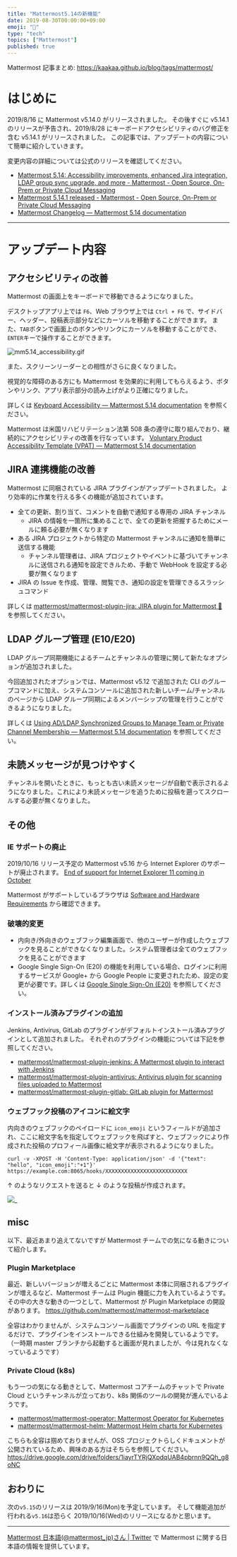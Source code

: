 ```yaml
---
title: "Mattermost5.14の新機能"
date: 2019-08-30T00:00:00+09:00
emoji: "📣"
type: "tech"
topics: ["Mattermost"]
published: true
---
```


Mattermost 記事まとめ: https://kaakaa.github.io/blog/tags/mattermost/

# はじめに

2019/8/16 に Mattermost v5.14.0 がリリースされました。
その後すぐに v5.14.1 のリリースが予告され、2019/8/28 にキーボードアクセシビリティのバグ修正を含む v5.14.1 がリリースされました。
この記事では、アップデートの内容について簡単に紹介していきます。

変更内容の詳細については公式のリリースを確認してください。

- [Mattermost 5\.14: Accessibility improvements, enhanced Jira integration, LDAP group sync upgrade, and more \- Mattermost \- Open Source, On\-Prem or Private Cloud Messaging](https://mattermost.com/blog/mattermost-5-14-accessibility-improvements-enhanced-jira-integration-ldap-group-sync-upgrade-and-more/)
- [Mattermost 5\.14\.1 released \- Mattermost \- Open Source, On\-Prem or Private Cloud Messaging](https://mattermost.com/blog/mattermost-5-14-1-released/)
- [Mattermost Changelog — Mattermost 5\.14 documentation](https://docs.mattermost.com/administration/changelog.html#release-v5-14-feature-release)

---

# アップデート内容

## アクセシビリティの改善

Mattermost の画面上をキーボードで移動できるようになりました。

デスクトップアプリ上では `F6`、Web ブラウザ上では `Ctrl + F6` で、サイドバー、ヘッダー、投稿表示部分などにカーソルを移動することができます。
また、`TAB`ボタンで画面上のボタンやリンクにカーソルを移動することができ、`ENTER`キーで操作することができます。

![mm5.14_accessibility.gif](https://qiita-image-store.s3.ap-northeast-1.amazonaws.com/0/9891/a4f30ce1-ea97-075e-8396-d55299ed4611.gif)

また、スクリーンリーダーとの相性がさらに良くなりました。

視覚的な障碍のある方にも Mattermost を効果的に利用してもらえるよう、ボタンやリンク、アプリ表示部分の読み上げがより正確になりました。

詳しくは [Keyboard Accessibility — Mattermost 5\.14 documentation](https://docs.mattermost.com/help/getting-started/accessibility.html) を参照ください。

Mattermost は米国リハビリテーション法第 508 条の遵守に取り組んでおり、継続的にアクセシビリティの改善を行なっています。
[Voluntary Product Accessibility Template \(VPAT\) — Mattermost 5\.14 documentation](https://docs.mattermost.com/overview/vpat.html)

## JIRA 連携機能の改善

Mattermost に同梱されている JIRA プラグインがアップデートされました。
より効率的に作業を行える多くの機能が追加されています。

- 全ての更新、割り当て、コメントを自動で通知する専用の JIRA チャンネル
  - JIRA の情報を一箇所に集めることで、全ての更新を把握するためにメールに頼る必要が無くなります
- ある JIRA プロジェクトから特定の Mattermost チャンネルに通知を簡単に送信する機能
  - チャンネル管理者は、JIRA プロジェクトやイベントに基づいてチャンネルに送信される通知を設定できルため、手動で WebHook を設定する必要が無くなります
- JIRA の Issue を作成、管理、閲覧でき、通知の設定を管理できるスラッシュコマンド

詳しくは [mattermost/mattermost\-plugin\-jira: JIRA plugin for Mattermost 🔌](https://github.com/mattermost/mattermost-plugin-jira#jira-21-features) を参照してください。

## LDAP グループ管理 (E10/E20)

LDAP グループ同期機能によるチームとチャンネルの管理に関して新たなオプションが追加されました。

今回追加されたオプションでは、Mattermost v5.12 で追加された CLI のグループコマンドに加え、システムコンソールに追加された新しいチーム/チャンネルのページから LDAP グループ同期によるメンバーシップの管理を行うことができるようになりました。

詳しくは [Using AD/LDAP Synchronized Groups to Manage Team or Private Channel Membership — Mattermost 5\.14 documentation](https://docs.mattermost.com/deployment/ldap-group-constrained-team-channel.html) を参照してください。

## 未読メッセージが見つけやすく

チャンネルを開いたときに、もっとも古い未読メッセージが自動で表示されるようになりました。これにより未読メッセージを追うために投稿を遡ってスクロールする必要が無くなりました。

## その他

### IE サポートの廃止

2019/10/16 リリース予定の Mattermost v5.16 から Internet Explorer のサポートが廃止されます。
[End of support for Internet Explorer 11 coming in October](https://mattermost.com/blog/mattermost-5-13-community-plugins-devops-integrations-series-b-announcement-and-more/#ie11)

Mattermost がサポートしているブラウザは [Software and Hardware Requirements](https://docs.mattermost.com/install/requirements.html#pc-web) から確認できます。

### 破壊的変更

- 内向き/外向きのウェブフック編集画面で、他のユーザーが作成したウェブフックを見ることができなくなりました。システム管理者は全てのウェブフックを見ることができます
- Google Single Sign-On (E20) の機能を利用している場合、ログインに利用するサービスが Google+ から Google People に変更されたため、設定の変更が必要です。詳しくは [Google Single Sign\-On \(E20\)](https://docs.mattermost.com/deployment/sso-google.html) を参照してください。

### インストール済みプラグインの追加

Jenkins, Antivirus, GitLab のプラグインがデフォルトインストール済みプラグインとして追加されました。
それぞれのプラグインの機能については下記を参照してください。

- [mattermost/mattermost\-plugin\-jenkins: A Mattermost plugin to interact with Jenkins](https://github.com/mattermost/mattermost-plugin-jenkins)
- [mattermost/mattermost\-plugin\-antivirus: Antivirus plugin for scanning files uploaded to Mattermost](https://github.com/mattermost/mattermost-plugin-antivirus)
- [mattermost/mattermost\-plugin\-gitlab: GitLab plugin for Mattermost](https://github.com/mattermost/mattermost-plugin-gitlab)

### ウェブフック投稿のアイコンに絵文字

内向きのウェブフックのペイロードに `icon_emoji` というフィールドが追加され、ここに絵文字名を指定してウェブフックを飛ばすと、ウェブフックにより作成された投稿のプロフィール画像に絵文字が表示されるようになりました。

```
curl -v -XPOST -H 'Content-Type: application/json' -d '{"text": "hello", "icon_emoji":"+1"}' https://example.com:8065/hooks/XXXXXXXXXXXXXXXXXXXXXXXXXX
```

↑ のようなリクエストを送ると ↓ のような投稿が作成されます。

![](https://qiita-image-store.s3.ap-northeast-1.amazonaws.com/0/9891/ad7d122e-d755-8dc3-ee94-bd7fac642580.png)_

## misc

以下、最近あまり追えてないですが Mattermost チームでの気になる動きについて紹介します。

### Plugin Marketplace

最近、新しいバージョンが増えるごとに Mattermost 本体に同梱されるプラグインが増えるなど、Mattermost チームは Plugin 機能に力を入れているようです。
その中の大きな動きの一つとして、Mattermost が Plugin Marketplace の開設があります。
https://github.com/mattermost/mattermost-marketplace

全容はわかりませんが、システムコンソール画面でプラグインの URL を指定するだけで、プラグインをインストールできる仕組みを開発しているようです。（一時期 master ブランチから起動すると画面が見れましたが、今は見れなくなっているようです）

### Private Cloud (k8s)

もう一つの気になる動きとして、Mattermost コアチームのチャットで Private Cloud というチャンネルが立っており、k8s 関係のツールの開発が進んでいるようです。

- [mattermost/mattermost\-operator: Mattermost Operator for Kubernetes](https://github.com/mattermost/mattermost-operator)
- [mattermost/mattermost\-helm: Mattermost Helm charts for Kubernetes](https://github.com/mattermost/mattermost-helm)

こちらも全容は掴めておりませんが、OSS プロジェクトらしくドキュメントが公開されているため、興味のある方はそちらを参照してください。
https://drive.google.com/drive/folders/1iayrTYRjQXpdqUAB4pbrnn9QQh_g8oNC

## おわりに

次の`v5.15`のリリースは 2019/9/16(Mon)を予定しています。
そして機能追加が行われる`v5.16`は恐らく 2019/10/16(Wed)のリリースになるかと思います。

---

[Mattermost 日本語\(@mattermost_jp\)さん \| Twitter](https://twitter.com/mattermost_jp?lang=ja) で Mattermost に関する日本語の情報を提供しています。
